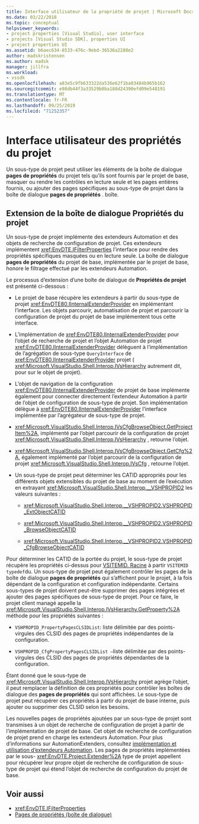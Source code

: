 ```yaml
---
title: Interface utilisateur de la propriété de projet | Microsoft Docs
ms.date: 03/22/2018
ms.topic: conceptual
helpviewer_keywords:
- project properties [Visual Studio], user interface
- projects [Visual Studio SDK], properties UI
- project properties UI
ms.assetid: b6aec634-8533-476c-9ebd-36536a2288e2
author: madskristensen
ms.author: madsk
manager: jillfra
ms.workload:
- vssdk
ms.openlocfilehash: a83e5c9fb633322da536e62f1ba03484b965b162
ms.sourcegitcommit: e98db44f3a33529b0ba188d24390efd09e548191
ms.translationtype: MT
ms.contentlocale: fr-FR
ms.lasthandoff: 09/25/2019
ms.locfileid: "71252357"
---
```

# <a name="project-property-user-interface"></a>Interface utilisateur des propriétés du projet

Un sous-type de projet peut utiliser les éléments de la boîte de dialogue **pages de propriétés** du projet tels qu’ils sont fournis par le projet de base, masquer ou rendre les contrôles en lecture seule et les pages entières fournis, ou ajouter des pages spécifiques au sous-type de projet dans la boîte de dialogue **pages de propriétés** . boîte.

## <a name="extending-the-project-property-dialog-box"></a>Extension de la boîte de dialogue Propriétés du projet

Un sous-type de projet implémente des extendeurs Automation et des objets de recherche de configuration de projet. Ces extendeurs implémentent <xref:EnvDTE.IFilterProperties> l’interface pour rendre des propriétés spécifiques masquées ou en lecture seule. La boîte de dialogue **pages de propriétés** du projet de base, implémentée par le projet de base, honore le filtrage effectué par les extendeurs Automation.

Le processus d’extension d’une boîte de dialogue de **Propriétés de projet** est présenté ci-dessous :

- Le projet de base récupère les extendeurs à partir du sous-type de projet <xref:EnvDTE80.IInternalExtenderProvider> en implémentant l’interface. Les objets parcourir, automatisation de projet et parcourir la configuration de projet du projet de base implémentent tous cette interface.

- L’implémentation de <xref:EnvDTE80.IInternalExtenderProvider> pour l’objet de recherche de projet et l’objet Automation de projet <xref:EnvDTE80.IInternalExtenderProvider> délèguent à l’implémentation de l’agrégation de sous-type `QueryInterface` de <xref:EnvDTE80.IInternalExtenderProvider> projet ( <xref:Microsoft.VisualStudio.Shell.Interop.IVsHierarchy> autrement dit, pour sur le objet de projet).

- L’objet de navigation de la configuration <xref:EnvDTE80.IInternalExtenderProvider> de projet de base implémente également pour connecter directement l’extendeur Automation à partir de l’objet de configuration de sous-type de projet. Son implémentation délègue à <xref:EnvDTE80.IInternalExtenderProvider> l’interface implémentée par l’agrégateur de sous-type de projet.

- <xref:Microsoft.VisualStudio.Shell.Interop.IVsCfgBrowseObject.GetProjectItem%2A>, implémenté par l’objet parcourir de la configuration de projet <xref:Microsoft.VisualStudio.Shell.Interop.IVsHierarchy> , retourne l’objet.

- <xref:Microsoft.VisualStudio.Shell.Interop.IVsCfgBrowseObject.GetCfg%2A>, également implémenté par l’objet parcourir de la configuration de projet <xref:Microsoft.VisualStudio.Shell.Interop.IVsCfg> , retourne l’objet.

- Un sous-type de projet peut déterminer les CATID appropriés pour les différents objets extensibles du projet de base au moment de l’exécution en extrayant <xref:Microsoft.VisualStudio.Shell.Interop.__VSHPROPID2> les valeurs suivantes :

  - <xref:Microsoft.VisualStudio.Shell.Interop.__VSHPROPID2.VSHPROPID_ExtObjectCATID>

  - <xref:Microsoft.VisualStudio.Shell.Interop.__VSHPROPID2.VSHPROPID_BrowseObjectCATID>

  - <xref:Microsoft.VisualStudio.Shell.Interop.__VSHPROPID2.VSHPROPID_CfgBrowseObjectCATID>

Pour déterminer les CATID de la portée du projet, le sous-type de projet récupère les propriétés ci-dessus pour [VSITEMID. Racine](<xref:Microsoft.VisualStudio.VSConstants.VSITEMID#Microsoft_VisualStudio_VSConstants_VSITEMID_Root>) à partir `VSITEMID typedef`du. Un sous-type de projet peut également contrôler les pages de la boîte de dialogue **pages de propriétés** qui s’affichent pour le projet, à la fois dépendant de la configuration et configuration indépendante. Certains sous-types de projet doivent peut-être supprimer des pages intégrées et ajouter des pages spécifiques de sous-type de projet. Pour ce faire, le projet client managé appelle la <xref:Microsoft.VisualStudio.Shell.Interop.IVsHierarchy.GetProperty%2A> méthode pour les propriétés suivantes :

- `VSHPROPID_PropertyPagesCLSIDList`: liste délimitée par des points-virgules des CLSID des pages de propriétés indépendantes de la configuration.

- `VSHPROPID_CfgPropertyPagesCLSIDList —`liste délimitée par des points-virgules des CLSID des pages de propriétés dépendantes de la configuration.

Étant donné que le sous-type de <xref:Microsoft.VisualStudio.Shell.Interop.IVsHierarchy> projet agrège l’objet, il peut remplacer la définition de ces propriétés pour contrôler les boîtes de dialogue des **pages de propriétés** qui sont affichées. Le sous-type de projet peut récupérer ces propriétés à partir du projet de base interne, puis ajouter ou supprimer des CLSID selon les besoins.

Les nouvelles pages de propriétés ajoutées par un sous-type de projet sont transmises à un objet de recherche de configuration de projet à partir de l’implémentation de projet de base. Cet objet de recherche de configuration de projet prend en charge les extendeurs Automation. Pour plus d’informations sur AutomationExtenders, consultez [implémentation et utilisation d’extendeurs Automation](https://msdn.microsoft.com/Library/0d5c218c-f412-4b28-ab0c-33a611f62356). Les pages de propriétés implémentées par le sous- <xref:EnvDTE.Project.Extender%2A> type de projet appellent pour récupérer leur propre objet de recherche de configuration de sous-type de projet qui étend l’objet de recherche de configuration du projet de base.

## <a name="see-also"></a>Voir aussi

- <xref:EnvDTE.IFilterProperties>
- [Pages de propriétés (boîte de dialogue)](/previous-versions/visualstudio/visual-studio-2010/as5chysf(v=vs.100))

